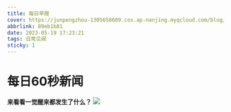 ```yaml
---
title: 每日早报
cover: https://junpengzhou-1305658609.cos.ap-nanjing.myqcloud.com/blog/%E6%96%B0%E9%97%BB%E6%97%A9%E6%8A%A5-cover.webp
abbrlink: 89eb1b81
date: 2023-05-19 17:23:21
tags: 日常见闻
sticky: 1
---
```

# 每日60秒新闻

**来看看一觉醒来都发生了什么？**
![](https://v2.alapi.cn/api/zaobao?token=BX2vvKW28gktjrPr&format=image)
